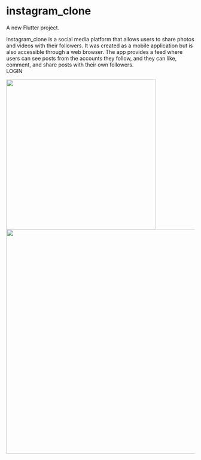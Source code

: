 # instagram_clone

A new Flutter project.

Instagram_clone is a social media platform that allows users to share photos and videos with their followers. It was created as a mobile application but is also accessible through a web browser. The app provides a feed where users can see posts from the accounts they follow, and they can like, comment, and share posts with their own followers.<br/>
LOGIN<br/>
<p float="left">
  <img src="https://github.com/ranjeetsingh98965/Instagram-clone-/assets/80505785/0c321862-2b1a-45cd-b41e-d95cd497f6fc" widht="230" height="400" />
  <img src="https://github.com/ranjeetsingh98965/Instagram-clone-/assets/80505785/adb2217a-c557-4caf-8efa-4dedf1a7b6e2" widht="1200" height="600" />
</p>









